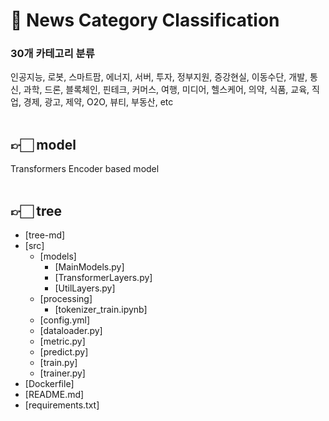 # 🤖 News Category Classification

### 30개 카테고리 분류
인공지능, 로봇, 스마트팜, 에너지, 서버, 투자, 정부지원, 증강현실, 이동수단, 개발, 통신, 과학, 드론, 블록체인, 핀테크, 커머스, 여행, 미디어, 헬스케어, 의약, 식품, 교육, 직업, 경제, 광고, 제약, O2O, 뷰티, 부동산, etc
<br>
<br>

## 👉🏻 model
Transformers Encoder based model
<br>
<br>

## 👉🏻 tree
 * [tree-md]
 * [src]
   * [models]
     * [MainModels.py]
     * [TransformerLayers.py]
     * [UtilLayers.py]
   * [processing]
     * [tokenizer_train.ipynb]
   * [config.yml]
   * [dataloader.py]
   * [metric.py]
   * [predict.py]
   * [train.py]
   * [trainer.py]
 * [Dockerfile]
 * [README.md]
 * [requirements.txt]